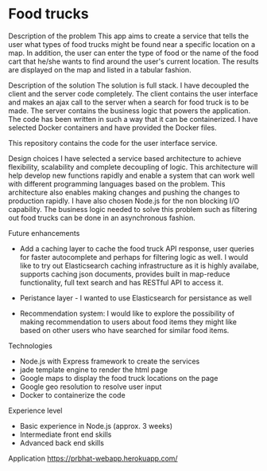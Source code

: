 # Food trucks

Description of the problem
 This app aims to create a service that tells the user what types of food trucks might be found near a specific location on a map. In addition, the user can enter the type of food or the name of the food cart that he/she wants to find around the user's current location. The results are displayed on the map and listed in a tabular fashion.

Description of the solution
 The solution is full stack. I have decoupled the client and the server code completely. The client contains the user interface and makes an ajax call to the server when a search for food truck is to be made. The server contains the business logic that powers the application. The code has been written in such a way that it can be containerized. I have selected Docker containers and have provided the Docker files.
 
 This repository contains the code for the user interface service.
 
 Design choices
 I have selected a service based architecture to achieve flexibility, scalability and complete decoupling of logic. This architecture will help develop new functions rapidly and enable a system that can work well with different programming languages based on the problem. This architecture also enables making changes and pushing the changes to production rapidly. I have also chosen Node.js for the non blocking I/O capability. The business logic needed to solve this problem such as filtering out food trucks can be done in an asynchronous fashion.

Future enhancements
- Add a caching layer to cache the food truck API response, user queries for faster autocomplete and perhaps for filtering logic as well. I would like to try out Elasticsearch caching infrastructure as it is highly availabe, supports caching json documents, provides built in map-reduce functionality, full text search and has RESTful API to access it.

- Peristance layer - I wanted to use Elasticsearch for persistance as well
  
- Recommendation system: I would like to explore the possibility of making recommendation to users about food items they might like based on other users who have searched for similar food items.
  
Technologies
 - Node.js with Express framework to create the services 
 - jade template engine to render the html page
 - Google maps to display the food truck locations on the page
 - Google geo resolution to resolve user input 
 - Docker to containerize the code

Experience level
 - Basic experience in Node.js (approx. 3 weeks)
 - Intermediate front end skills
 - Advanced back end skills
 
Application
	https://prbhat-webapp.herokuapp.com/

